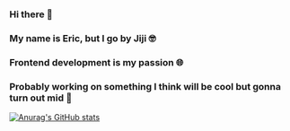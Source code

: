 ### Hi there 👋
### My name is Eric, but I go by Jiji 🤓
### Frontend development is my passion 🌐
### Probably working on something I think will be cool but gonna turn out mid 🤪

[![Anurag's GitHub stats](https://github-readme-stats.vercel.app/api?username=ericjiji3&show_icons=true&theme=transparent&rank_icon=percentile)](https://github.com/anuraghazra/github-readme-stats)
<!--
**ericjiji3/ericjiji3** is a ✨ _special_ ✨ repository because its `README.md` (this file) appears on your GitHub profile.

Here are some ideas to get you started:

- 🔭 I’m currently working on ...
- 🌱 I’m currently learning ...
- 👯 I’m looking to collaborate on ...
- 🤔 I’m looking for help with ...
- 💬 Ask me about ...
- 📫 How to reach me: ...
- 😄 Pronouns: ...
- ⚡ Fun fact: ...
-->
